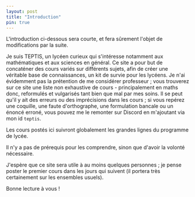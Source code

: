 ```yaml
---
layout: post
title: "Introduction"
pin: true
---
```


L'introduction ci-dessous sera courte, et fera sûrement l'objet de modifications par la suite.


Je suis TEPTIS, un lycéen curieux qui s'intéresse notamment aux mathématiques et aux sciences en général.
Ce site a pour but de concaténer des cours variés sur différents sujets, afin de créer une véritable base de connaissances, un kit de survie pour les lycéens.
 Je n'ai évidemment pas la prétention de me considérer professeur ; vous trouverez sur ce site une liste non exhaustive de cours - principalement en maths donc, reformulés et vulgarisés tant bien que mal par mes soins. 
 Il se peut qu'il y ait des erreurs ou des imprécisions dans les cours ; si vous repérez une coquille, une faute d'orthographe, une formulation bancale ou un énoncé erroné, vous pouvez me le remonter sur Discord en m'ajoutant via mon id `teptis`. 


Les cours postés ici suivront globalement les grandes lignes du programme de lycée. 

Il n'y a pas de prérequis pour les comprendre, sinon que d'avoir la volonté nécessaire.

J'espère que ce site sera utile à au moins quelques personnes ; je pense poster le premier cours dans les jours qui suivent (il portera très certainement sur les ensembles usuels).

Bonne lecture à vous !